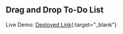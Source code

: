 ## Drag and Drop To-Do List

Live Demo: [Deployed Link](https://drag-and-drop-two-ecru.vercel.app/){:target="_blank"}
